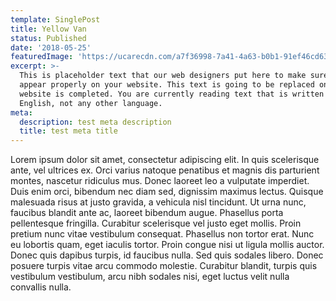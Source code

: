```yaml
---
template: SinglePost
title: Yellow Van
status: Published
date: '2018-05-25'
featuredImage: 'https://ucarecdn.com/a7f36998-7a41-4a63-b0b1-91ef46cd638b/'
excerpt: >-
  This is placeholder text that our web designers put here to make sure words
  appear properly on your website. This text is going to be replaced once the
  website is completed. You are currently reading text that is written in
  English, not any other language.
meta:
  description: test meta description
  title: test meta title
---
```


Lorem ipsum dolor sit amet, consectetur adipiscing elit. In quis scelerisque ante, vel ultrices ex. Orci varius natoque penatibus et magnis dis parturient montes, nascetur ridiculus mus. Donec laoreet leo a vulputate imperdiet. Duis enim orci, bibendum nec diam sed, dignissim maximus lectus. Quisque malesuada risus at justo gravida, a vehicula nisl tincidunt. Ut urna nunc, faucibus blandit ante ac, laoreet bibendum augue. Phasellus porta pellentesque fringilla. Curabitur scelerisque vel justo eget mollis. Proin pretium nunc vitae vestibulum consequat. Phasellus non tortor erat. Nunc eu lobortis quam, eget iaculis tortor. Proin congue nisi ut ligula mollis auctor. Donec quis dapibus turpis, id faucibus nulla. Sed quis sodales libero. Donec posuere turpis vitae arcu commodo molestie. Curabitur blandit, turpis quis vestibulum vestibulum, arcu nibh sodales nisi, eget luctus velit nulla convallis nulla.